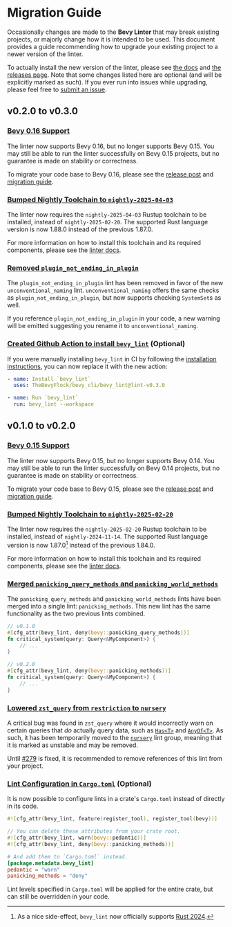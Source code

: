 # Migration Guide

Occasionally changes are made to the **Bevy Linter** that may break existing projects, or majorly change how it is intended to be used. This document provides a guide recommending how to upgrade your existing project to a newer version of the linter.

To actually install the new version of the linter, please see [the docs] and [the releases page]. Note that some changes listed here are optional (and will be explicitly marked as such). If you ever run into issues while upgrading, please feel free to [submit an issue].

[the docs]: https://thebevyflock.github.io/bevy_cli/linter/index.html
[the releases page]: https://github.com/TheBevyFlock/bevy_cli/releases
[submit an issue]: https://github.com/TheBevyFlock/bevy_cli/issues

## v0.2.0 to v0.3.0

### [Bevy 0.16 Support](https://github.com/TheBevyFlock/bevy_cli/pull/323)

The linter now supports Bevy 0.16, but no longer supports Bevy 0.15. You may still be able to run the linter successfully on Bevy 0.15 projects, but no guarantee is made on stability or correctness.

To migrate your code base to Bevy 0.16, please see the [release post][bevy 0.16 release post] and [migration guide][bevy 0.16 migration guide].

[bevy 0.16 release post]: https://bevyengine.org/news/bevy-0-16/
[bevy 0.16 migration guide]: https://bevyengine.org/learn/migration-guides/0-15-to-0-16/

### [Bumped Nightly Toolchain to `nightly-2025-04-03`](https://github.com/TheBevyFlock/bevy_cli/pull/278)

The linter now requires the `nightly-2025-04-03` Rustup toolchain to be installed, instead of `nightly-2025-02-20`. The supported Rust language version is now 1.88.0 instead of the previous 1.87.0.

For more information on how to install this toolchain and its required components, please see the [linter docs].

### [Removed `plugin_not_ending_in_plugin`](https://github.com/TheBevyFlock/bevy_cli/pull/345)

The `plugin_not_ending_in_plugin` lint has been removed in favor of the new `unconventional_naming` lint. `unconventional_naming` offers the same checks as `plugin_not_ending_in_plugin`, but now supports checking `SystemSet`s as well.

If you reference `plugin_not_ending_in_plugin` in your code, a new warning will be emitted suggesting you rename it to `unconventional_naming`.

### [Created Github Action to install `bevy_lint`](https://github.com/TheBevyFlock/bevy_cli/pull/380) (Optional)

If you were manually installing `bevy_lint` in CI by following the [installation instructions](https://thebevyflock.github.io/bevy_cli/linter/install.html), you can now replace it with the new action:

```yml
- name: Install `bevy_lint`
  uses: TheBevyFlock/bevy_cli/bevy_lint@lint-v0.3.0

- name: Run `bevy_lint`
  run: bevy_lint --workspace
```

## v0.1.0 to v0.2.0

### [Bevy 0.15 Support](https://github.com/TheBevyFlock/bevy_cli/pull/191)

The linter now supports Bevy 0.15, but no longer supports Bevy 0.14. You may still be able to run the linter successfully on Bevy 0.14 projects, but no guarantee is made on stability or correctness.

To migrate your code base to Bevy 0.15, please see the [release post][bevy 0.15 release post] and [migration guide][bevy 0.15 migration guide].

[bevy 0.15 release post]: https://bevyengine.org/news/bevy-0-15/
[bevy 0.15 migration guide]: https://bevyengine.org/learn/migration-guides/0-14-to-0-15/

### [Bumped Nightly Toolchain to `nightly-2025-02-20`](https://github.com/TheBevyFlock/bevy_cli/pull/278)

The linter now requires the `nightly-2025-02-20` Rustup toolchain to be installed, instead of `nightly-2024-11-14`. The supported Rust language version is now 1.87.0[^rust-2024] instead of the previous 1.84.0.

For more information on how to install this toolchain and its required components, please see the [linter docs].

[linter docs]: https://thebevyflock.github.io/bevy_cli/linter/index.html

[^rust-2024]: As a nice side-effect, `bevy_lint` now officially supports [Rust 2024](https://blog.rust-lang.org/2025/02/20/Rust-1.85.0.html).

### [Merged `panicking_query_methods` and `panicking_world_methods`](https://github.com/TheBevyFlock/bevy_cli/pull/271)

The `panicking_query_methods` and `panicking_world_methods` lints have been merged into a single lint: `panicking_methods`. This new lint has the same functionality as the two previous lints combined.

```rust
// v0.1.0
#[cfg_attr(bevy_lint, deny(bevy::panicking_query_methods))]
fn critical_system(query: Query<&MyComponent>) {
    // ...
}

// v0.2.0
#[cfg_attr(bevy_lint, deny(bevy::panicking_methods))]
fn critical_system(query: Query<&MyComponent>) {
    // ...
}
```

### [Lowered `zst_query` from `restriction` to `nursery`](https://github.com/TheBevyFlock/bevy_cli/pull/261)

A critical bug was found in `zst_query` where it would incorrectly warn on certain queries that _do_ actually query data, such as [`Has<T>`] and [`AnyOf<T>`]. As such, it has been temporarily moved to the [`nursery`] lint group, meaning that it is marked as unstable and may be removed.

Until [#279] is fixed, it is recommended to remove references of this lint from your project.

[`Has<T>`]: https://docs.rs/bevy/0.15.3/bevy/ecs/prelude/struct.Has.html
[`AnyOf<T>`]: https://docs.rs/bevy/0.15.3/bevy/ecs/prelude/struct.AnyOf.html
[`nursery`]: https://thebevyflock.github.io/bevy_cli/api/bevy_lint/lints/nursery/index.html
[#279]: https://github.com/TheBevyFlock/bevy_cli/issues/279

### [Lint Configuration in `Cargo.toml`](https://github.com/TheBevyFlock/bevy_cli/pull/251) (Optional)

It is now possible to configure lints in a crate's `Cargo.toml` instead of directly in its code.

```rust
#![cfg_attr(bevy_lint, feature(register_tool), register_tool(bevy))]

// You can delete these attributes from your crate root.
#![cfg_attr(bevy_lint, warn(bevy::pedantic))]
#![cfg_attr(bevy_lint, deny(bevy::panicking_methods))]
```

```toml
# And add them to `Cargo.toml` instead.
[package.metadata.bevy_lint]
pedantic = "warn"
panicking_methods = "deny"
```

Lint levels specified in `Cargo.toml` will be applied for the entire crate, but can still be overridden in your code.
